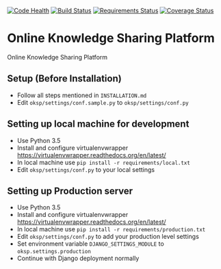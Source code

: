 [![Code Health](https://landscape.io/github/stabiitb/oksp/master/landscape.svg?style=flat-square)](https://landscape.io/github/stabiitb/oksp/master)
[![Build Status](https://img.shields.io/travis/stabiitb/oksp.svg?style=flat-square)](https://travis-ci.org/stabiitb/oksp)
[![Requirements Status](https://img.shields.io/requires/github/stabiitb/oksp.svg?style=flat-square)](https://requires.io/github/stabiitb/oksp/requirements/?branch=master)
[![Coverage Status](https://img.shields.io/coveralls/stabiitb/oksp.svg?style=flat-square)](https://coveralls.io/github/stabiitb/oksp?branch=master)


# Online Knowledge Sharing Platform

Online Knowledge Sharing Platform

## Setup (Before Installation)
- Follow all steps mentioned in `INSTALLATION.md`
- Edit `oksp/settings/conf.sample.py` to `oksp/settings/conf.py`

## Setting up local machine for development
- Use Python 3.5
- Install and configure virtualenvwrapper https://virtualenvwrapper.readthedocs.org/en/latest/
- In local machine use `pip install -r requirements/local.txt`
- Edit `oksp/settings/conf.py` to your local settings

## Setting up Production server
- Use Python 3.5
- Install and configure virtualenvwrapper https://virtualenvwrapper.readthedocs.org/en/latest/
- In local machine use `pip install -r requirements/production.txt`
- Edit `oksp/settings/conf.py` to add your production level settings
- Set environment variable `DJANGO_SETTINGS_MODULE` to `oksp.settings.production`
- Continue with Django deployment normally
